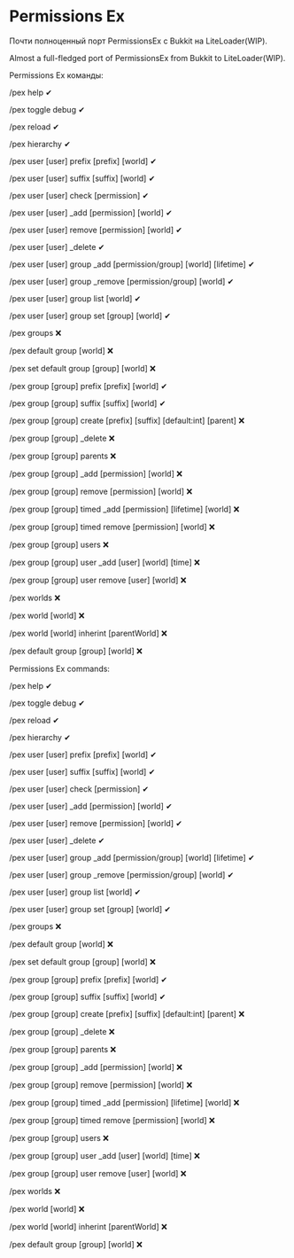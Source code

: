 <h1>Permissions Ex</h1>
<p>Почти полноценный порт PermissionsEx с Bukkit на LiteLoader(WIP).</p>
<p>Almost a full-fledged port of PermissionsEx from Bukkit to LiteLoader(WIP).</p>
<p></p>
<p>Permissions Ex команды:</p>
<p>/pex help ✔</p>
<p>/pex toggle debug ✔</p>
<p>/pex reload ✔</p>
<p>/pex hierarchy ✔</p>
<p>/pex user [user] prefix [prefix] [world] ✔</p>
<p>/pex user [user] suffix [suffix] [world] ✔</p>
<p>/pex user [user] check [permission] ✔</p>
<p>/pex user [user] _add [permission] [world] ✔</p>
<p>/pex user [user] remove [permission] [world] ✔</p>
<p>/pex user [user] _delete ✔</p>
<p>/pex user [user] group _add [permission/group] [world] [lifetime] ✔</p>
<p>/pex user [user] group _remove [permission/group] [world] ✔</p>
<p>/pex user [user] group list [world] ✔</p>
<p>/pex user [user] group set [group] [world] ✔</p>
<p>/pex groups ❌</p>
<p>/pex default group [world] ❌</p>
<p>/pex set default group [group] [world] ❌</p>
<p>/pex group [group] prefix [prefix] [world] ✔</p>
<p>/pex group [group] suffix [suffix] [world] ✔</p>
<p>/pex group [group] create [prefix] [suffix] [default:int] [parent] ❌</p>
<p>/pex group [group] _delete ❌</p>
<p>/pex group [group] parents ❌</p>
<p>/pex group [group] _add [permission] [world] ❌</p>
<p>/pex group [group] remove [permission] [world] ❌</p>
<p>/pex group [group] timed _add [permission] [lifetime] [world] ❌</p>
<p>/pex group [group] timed remove [permission] [world] ❌</p>
<p>/pex group [group] users ❌</p>
<p>/pex group [group] user _add [user] [world] [time] ❌</p>
<p>/pex group [group] user remove [user] [world] ❌</p>
<p>/pex worlds ❌</p>
<p>/pex world [world] ❌</p>
<p>/pex world [world] inherint [parentWorld] ❌</p>
<p>/pex default group [group] [world] ❌</p>
<p></p>
<p>Permissions Ex commands:</p>
<p>/pex help ✔</p>
<p>/pex toggle debug ✔</p>
<p>/pex reload ✔</p>
<p>/pex hierarchy ✔</p>
<p>/pex user [user] prefix [prefix] [world] ✔</p>
<p>/pex user [user] suffix [suffix] [world] ✔</p>
<p>/pex user [user] check [permission] ✔</p>
<p>/pex user [user] _add [permission] [world] ✔</p>
<p>/pex user [user] remove [permission] [world] ✔</p>
<p>/pex user [user] _delete ✔</p>
<p>/pex user [user] group _add [permission/group] [world] [lifetime] ✔</p>
<p>/pex user [user] group _remove [permission/group] [world] ✔</p>
<p>/pex user [user] group list [world] ✔</p>
<p>/pex user [user] group set [group] [world] ✔</p>
<p>/pex groups ❌</p>
<p>/pex default group [world] ❌</p>
<p>/pex set default group [group] [world] ❌</p>
<p>/pex group [group] prefix [prefix] [world] ✔</p>
<p>/pex group [group] suffix [suffix] [world] ✔</p>
<p>/pex group [group] create [prefix] [suffix] [default:int] [parent] ❌</p>
<p>/pex group [group] _delete ❌</p>
<p>/pex group [group] parents ❌</p>
<p>/pex group [group] _add [permission] [world] ❌</p>
<p>/pex group [group] remove [permission] [world] ❌</p>
<p>/pex group [group] timed _add [permission] [lifetime] [world] ❌</p>
<p>/pex group [group] timed remove [permission] [world] ❌</p>
<p>/pex group [group] users ❌</p>
<p>/pex group [group] user _add [user] [world] [time] ❌</p>
<p>/pex group [group] user remove [user] [world] ❌</p>
<p>/pex worlds ❌</p>
<p>/pex world [world] ❌</p>
<p>/pex world [world] inherint [parentWorld] ❌</p>
<p>/pex default group [group] [world] ❌</p>
